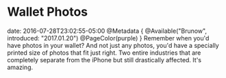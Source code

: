 # Wallet Photos
date: 2016-07-28T23:02:55-05:00
@Metadata {
  @Available("Brunow", introduced: "2017.01.20")
  @PageColor(purple)
}
Remember when you'd have photos in your wallet? And not just any photos, you'd have a specially printed size of photos that fit just right. Two entire industries that are completely separate from the iPhone but still drastically affected. It's amazing.
